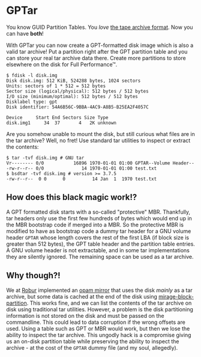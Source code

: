 # GPTar

You know GUID Partition Tables. You *love* [the tape archive format][tar].
Now you can have **both**!

With GPTar you can now create a GPT-formatted disk image which is also a valid tar archive!
Put a partition right after the GPT partition table and you can store your real tar archive data there.
Create more partitions to store elsewhere on the disk for Full Performance™.

```
$ fdisk -l disk.img
Disk disk.img: 512 KiB, 524288 bytes, 1024 sectors
Units: sectors of 1 * 512 = 512 bytes
Sector size (logical/physical): 512 bytes / 512 bytes
I/O size (minimum/optimal): 512 bytes / 512 bytes
Disklabel type: gpt
Disk identifier: 54A6B56C-9BBA-4AC9-A8B5-B25EA2F4057C

Device     Start End Sectors Size Type
disk.img1     34  37       4   2K unknown
```

Are you somehow unable to mount the disk, but still curious what files are in the tar archive?
Well, no fret!
Use standard tar utilities to inspect or extract the contents:
```
$ tar -tvf disk.img # GNU tar
Vr-------- 0/0           16896 1970-01-01 01:00 GPTAR--Volume Header--
-rw-r--r-- 0/0              14 1970-01-01 01:00 test.txt
$ bsdtar -tvf disk.img # version >= 3.7.5
-rw-r--r--  0 0      0          14 Jan  1  1970 test.txt
```

## How does this black magic work!?

A GPT formatted disk starts with a so-called "protective" MBR.
Thankfully, tar headers only use the first few hundreds of bytes which would end up in the MBR bootstrap code if merged into a MBR.
So the protective MBR is modified to have as bootstrap code a dummy tar header for a GNU volume header `GPTAR` whose length covers the rest of the first LBA (if block size is greater than 512 bytes), the GPT table header and the partition table entries.
A GNU volume header is not extractable, and in some tar implementations they are silently ignored.
The remaining space can be used as a tar archive.

## Why though?!

We at [Robur][robur] implemented an [opam mirror][opam-mirror] that uses the disk *mainly* as a tar archive, but some data is cached at the end of the disk using [mirage-block-partition][mirage-block-partition].
This works fine, and we can list the contents of the tar archive on disk using traditional tar utilities.
However, a problem is the disk partitioning information is not stored on the disk and must be passed on the commandline.
This could lead to data corruption if the wrong offsets are used.
Using a table such as GPT or MBR would work, but then we lose the ability to inspect the tar archive.
This ungodly hack is a compromise giving us an on-disk partition table while preserving the ability to inspect the archive - at the cost of the `GPTAR` dummy file (and my soul, allegedly).

[tar]: https://en.wikipedia.org/wiki/Tar_(computing)
[robur]: https://robur.coop/
[opam-mirror]: https://git.robur.coop/robur/opam-mirror
[mirage-block-partition]: https://github.com/reynir/mirage-block-partition
